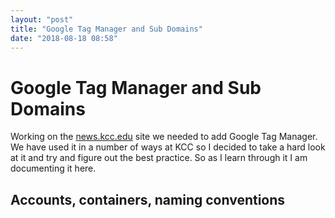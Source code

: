 ```yaml
---
layout: "post"
title: "Google Tag Manager and Sub Domains"
date: "2018-08-18 08:58"
---
```


# Google Tag Manager and Sub Domains

Working on the [news.kcc.edu](https://news.kcc.edu) site we needed to add Google Tag Manager.
We have used it in a number of ways at KCC so I decided to take a hard look
at it and try and figure out the best practice. So as I learn through it I 
am documenting it here.

## Accounts, containers, naming conventions
